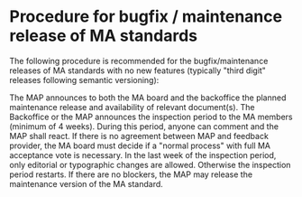 # Procedure for bugfix / maintenance release of MA standards
The following procedure is recommended for the bugfix/maintenance releases of MA standards with no new features (typically "third digit" releases following semantic versioning):

The MAP announces to both the MA board and the backoffice the planned maintenance release and availability of relevant document(s).
The Backoffice or the MAP announces the inspection period to the MA members (minimum of 4 weeks).
During this period, anyone can comment and the MAP shall react.
If there is no agreement between MAP and feedback provider, the MA board must decide if a "normal process" with full MA acceptance vote is necessary. 
In the last week of the inspection period, only editorial or typographic changes are allowed.
Otherwise the inspection period restarts.
If there are no blockers, the MAP may release the maintenance version of the MA standard.
